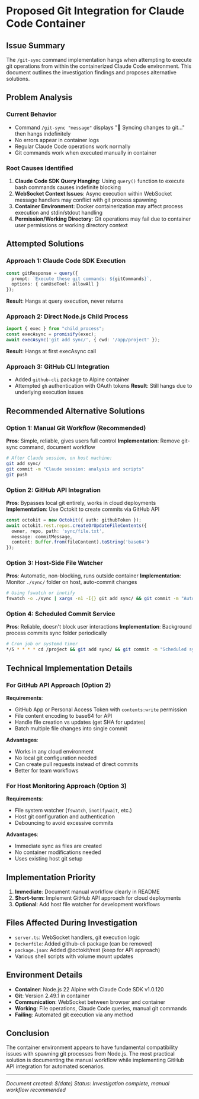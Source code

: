 # Proposed Git Integration for Claude Code Container

## Issue Summary

The `/git-sync` command implementation hangs when attempting to execute git operations from within the containerized Claude Code environment. This document outlines the investigation findings and proposes alternative solutions.

## Problem Analysis

### Current Behavior
- Command `/git-sync "message"` displays "🔄 Syncing changes to git..." then hangs indefinitely
- No errors appear in container logs
- Regular Claude Code operations work normally
- Git commands work when executed manually in container

### Root Causes Identified
1. **Claude Code SDK Query Hanging**: Using `query()` function to execute bash commands causes indefinite blocking
2. **WebSocket Context Issues**: Async execution within WebSocket message handlers may conflict with git process spawning
3. **Container Environment**: Docker containerization may affect process execution and stdin/stdout handling
4. **Permission/Working Directory**: Git operations may fail due to container user permissions or working directory context

## Attempted Solutions

### Approach 1: Claude Code SDK Execution
```typescript
const gitResponse = query({
  prompt: `Execute these git commands: ${gitCommands}`,
  options: { canUseTool: allowAll }
});
```
**Result**: Hangs at query execution, never returns

### Approach 2: Direct Node.js Child Process
```typescript
import { exec } from "child_process";
const execAsync = promisify(exec);
await execAsync('git add sync/', { cwd: '/app/project' });
```
**Result**: Hangs at first execAsync call

### Approach 3: GitHub CLI Integration
- Added `github-cli` package to Alpine container
- Attempted `gh` authentication with OAuth tokens
**Result**: Still hangs due to underlying execution issues

## Recommended Alternative Solutions

### Option 1: Manual Git Workflow (Recommended)
**Pros**: Simple, reliable, gives users full control
**Implementation**: Remove git-sync command, document workflow
```bash
# After Claude session, on host machine:
git add sync/
git commit -m "Claude session: analysis and scripts"
git push
```

### Option 2: GitHub API Integration
**Pros**: Bypasses local git entirely, works in cloud deployments
**Implementation**: Use Octokit to create commits via GitHub API
```typescript
const octokit = new Octokit({ auth: githubToken });
await octokit.rest.repos.createOrUpdateFileContents({
  owner, repo, path: 'sync/file.txt',
  message: commitMessage,
  content: Buffer.from(fileContent).toString('base64')
});
```

### Option 3: Host-Side File Watcher
**Pros**: Automatic, non-blocking, runs outside container
**Implementation**: Monitor `./sync/` folder on host, auto-commit changes
```bash
# Using fswatch or inotify
fswatch -o ./sync | xargs -n1 -I{} git add sync/ && git commit -m "Auto-sync"
```

### Option 4: Scheduled Commit Service
**Pros**: Reliable, doesn't block user interactions
**Implementation**: Background process commits sync folder periodically
```bash
# Cron job or systemd timer
*/5 * * * * cd /project && git add sync/ && git commit -m "Scheduled sync $(date)" || true
```

## Technical Implementation Details

### For GitHub API Approach (Option 2)
**Requirements**:
- GitHub App or Personal Access Token with `contents:write` permission
- File content encoding to base64 for API
- Handle file creation vs updates (get SHA for updates)
- Batch multiple file changes into single commit

**Advantages**:
- Works in any cloud environment
- No local git configuration needed
- Can create pull requests instead of direct commits
- Better for team workflows

### For Host Monitoring Approach (Option 3)
**Requirements**:
- File system watcher (`fswatch`, `inotifywait`, etc.)
- Host git configuration and authentication
- Debouncing to avoid excessive commits

**Advantages**:
- Immediate sync as files are created
- No container modifications needed
- Uses existing host git setup

## Implementation Priority

1. **Immediate**: Document manual workflow clearly in README
2. **Short-term**: Implement GitHub API approach for cloud deployments
3. **Optional**: Add host file watcher for development workflows

## Files Affected During Investigation

- `server.ts`: WebSocket handlers, git execution logic
- `Dockerfile`: Added github-cli package (can be removed)
- `package.json`: Added @octokit/rest (keep for API approach)
- Various shell scripts with volume mount updates

## Environment Details

- **Container**: Node.js 22 Alpine with Claude Code SDK v1.0.120
- **Git**: Version 2.49.1 in container
- **Communication**: WebSocket between browser and container
- **Working**: File operations, Claude Code queries, manual git commands
- **Failing**: Automated git execution via any method

## Conclusion

The container environment appears to have fundamental compatibility issues with spawning git processes from Node.js. The most practical solution is documenting the manual workflow while implementing GitHub API integration for automated scenarios.

---

*Document created: $(date)*
*Status: Investigation complete, manual workflow recommended*